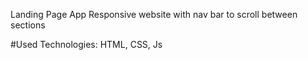 Landing Page App
Responsive website with nav bar to scroll between sections

#Used Technologies: HTML, CSS, Js

